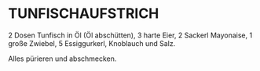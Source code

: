 # TUNFISCHAUFSTRICH

2 Dosen Tunfisch in Öl (Öl abschütten), 3 harte Eier, 2 Sackerl
Mayonaise, 1 große Zwiebel, 5 Essiggurkerl, Knoblauch und Salz.

Alles pürieren und abschmecken.

